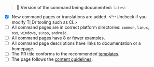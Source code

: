 <!--
Thank you for contributing!
Please fill in the following checklist, removing items that do not apply.
See also https://github.com/tldr-pages/tldr/blob/main/CONTRIBUTING.md
-->

> :green_book: **Version of the command being documented:** `latest`
<!-- Replace `latest` with a concreete version when you know it exactly. -->

- [x] New command pages or translations are added. <!--Uncheck if you modify Tl;Dr tooling such as CI.>
- [ ] All command pages are in correct platform directories: `common`, `linux`, `osx`, `windows`, `sunos`, `android`. <!-- Check when you are sure in it. -->
- [ ] All command pages have 8 or fewer examples.
- [ ] All command page descriptions have links to documentation or a homepage.
- [ ] The PR title conforms to the recommended [templates](/tldr-pages/tldr/blob/main/CONTRIBUTING.md#commit-message). <!-- Check when you are sure in it. -->
- [ ] The page follows the [content guidelines](/tldr-pages/tldr/blob/main/CONTRIBUTING.md#guidelines). <!-- Check when you are sure in it. -->
